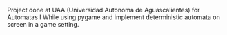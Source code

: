 Project done at UAA (Universidad Autonoma de Aguascalientes) for Automatas I
While using pygame and implement deterministic automata on screen in a game setting.

